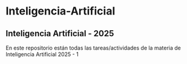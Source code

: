 # Inteligencia-Artificial

## Inteligencia Artificial - 2025
En este repositorio están todas las tareas/actividades de la materia de Inteligencia Artificial 2025 - 1